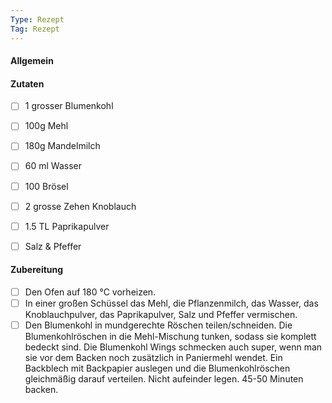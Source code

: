 ```yaml
---
Type: Rezept
Tag: Rezept
---
```


#### Allgemein




#### Zutaten
- [ ] 1 grosser Blumenkohl
- [ ] 100g Mehl
- [ ] 180g Mandelmilch
- [ ] 60 ml Wasser
- [ ] 100 Brösel
- [ ] 2 grosse Zehen Knoblauch
- [ ] 1.5 TL Paprikapulver
- [ ] Salz & Pfeffer





#### Zubereitung
- [ ] Den Ofen auf 180 °C vorheizen.
- [ ] In einer großen Schüssel das Mehl, die Pflanzenmilch, das Wasser, das Knoblauchpulver, das Paprikapulver, Salz und Pfeffer vermischen.
- [ ] Den Blumenkohl in mundgerechte Röschen teilen/schneiden. Die Blumenkohlröschen in die Mehl-Mischung tunken, sodass sie komplett bedeckt sind. Die Blumenkohl Wings schmecken auch super, wenn man sie vor dem Backen noch zusätzlich in Paniermehl wendet. Ein Backblech mit Backpapier auslegen und die Blumenkohlröschen gleichmäßig darauf verteilen. Nicht aufeinder legen. 45-50 Minuten backen.